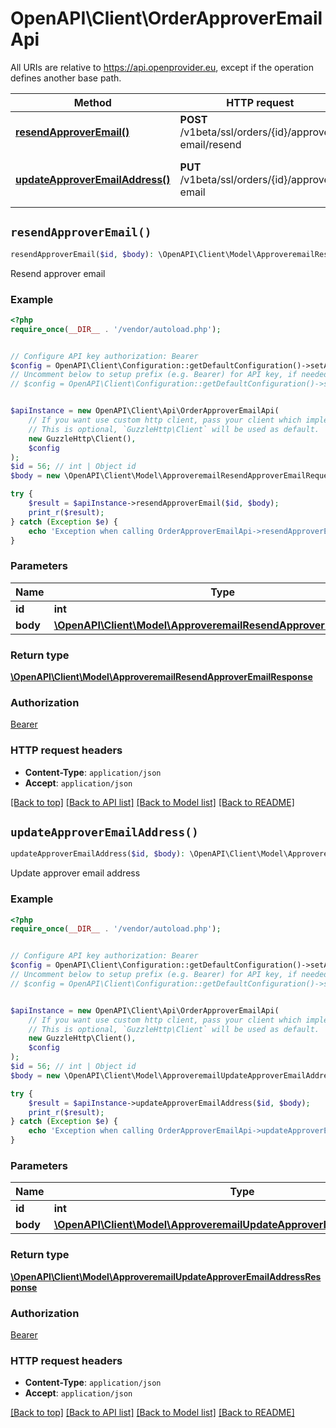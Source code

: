 # OpenAPI\Client\OrderApproverEmailApi

All URIs are relative to https://api.openprovider.eu, except if the operation defines another base path.

| Method | HTTP request | Description |
| ------------- | ------------- | ------------- |
| [**resendApproverEmail()**](OrderApproverEmailApi.md#resendApproverEmail) | **POST** /v1beta/ssl/orders/{id}/approver-email/resend | Resend approver email |
| [**updateApproverEmailAddress()**](OrderApproverEmailApi.md#updateApproverEmailAddress) | **PUT** /v1beta/ssl/orders/{id}/approver-email | Update approver email address |


## `resendApproverEmail()`

```php
resendApproverEmail($id, $body): \OpenAPI\Client\Model\ApproveremailResendApproverEmailResponse
```

Resend approver email

### Example

```php
<?php
require_once(__DIR__ . '/vendor/autoload.php');


// Configure API key authorization: Bearer
$config = OpenAPI\Client\Configuration::getDefaultConfiguration()->setApiKey('Authorization', 'YOUR_API_KEY');
// Uncomment below to setup prefix (e.g. Bearer) for API key, if needed
// $config = OpenAPI\Client\Configuration::getDefaultConfiguration()->setApiKeyPrefix('Authorization', 'Bearer');


$apiInstance = new OpenAPI\Client\Api\OrderApproverEmailApi(
    // If you want use custom http client, pass your client which implements `GuzzleHttp\ClientInterface`.
    // This is optional, `GuzzleHttp\Client` will be used as default.
    new GuzzleHttp\Client(),
    $config
);
$id = 56; // int | Object id
$body = new \OpenAPI\Client\Model\ApproveremailResendApproverEmailRequest(); // \OpenAPI\Client\Model\ApproveremailResendApproverEmailRequest

try {
    $result = $apiInstance->resendApproverEmail($id, $body);
    print_r($result);
} catch (Exception $e) {
    echo 'Exception when calling OrderApproverEmailApi->resendApproverEmail: ', $e->getMessage(), PHP_EOL;
}
```

### Parameters

| Name | Type | Description  | Notes |
| ------------- | ------------- | ------------- | ------------- |
| **id** | **int**| Object id | |
| **body** | [**\OpenAPI\Client\Model\ApproveremailResendApproverEmailRequest**](../Model/ApproveremailResendApproverEmailRequest.md)|  | |

### Return type

[**\OpenAPI\Client\Model\ApproveremailResendApproverEmailResponse**](../Model/ApproveremailResendApproverEmailResponse.md)

### Authorization

[Bearer](../../README.md#Bearer)

### HTTP request headers

- **Content-Type**: `application/json`
- **Accept**: `application/json`

[[Back to top]](#) [[Back to API list]](../../README.md#endpoints)
[[Back to Model list]](../../README.md#models)
[[Back to README]](../../README.md)

## `updateApproverEmailAddress()`

```php
updateApproverEmailAddress($id, $body): \OpenAPI\Client\Model\ApproveremailUpdateApproverEmailAddressResponse
```

Update approver email address

### Example

```php
<?php
require_once(__DIR__ . '/vendor/autoload.php');


// Configure API key authorization: Bearer
$config = OpenAPI\Client\Configuration::getDefaultConfiguration()->setApiKey('Authorization', 'YOUR_API_KEY');
// Uncomment below to setup prefix (e.g. Bearer) for API key, if needed
// $config = OpenAPI\Client\Configuration::getDefaultConfiguration()->setApiKeyPrefix('Authorization', 'Bearer');


$apiInstance = new OpenAPI\Client\Api\OrderApproverEmailApi(
    // If you want use custom http client, pass your client which implements `GuzzleHttp\ClientInterface`.
    // This is optional, `GuzzleHttp\Client` will be used as default.
    new GuzzleHttp\Client(),
    $config
);
$id = 56; // int | Object id
$body = new \OpenAPI\Client\Model\ApproveremailUpdateApproverEmailAddressRequest(); // \OpenAPI\Client\Model\ApproveremailUpdateApproverEmailAddressRequest

try {
    $result = $apiInstance->updateApproverEmailAddress($id, $body);
    print_r($result);
} catch (Exception $e) {
    echo 'Exception when calling OrderApproverEmailApi->updateApproverEmailAddress: ', $e->getMessage(), PHP_EOL;
}
```

### Parameters

| Name | Type | Description  | Notes |
| ------------- | ------------- | ------------- | ------------- |
| **id** | **int**| Object id | |
| **body** | [**\OpenAPI\Client\Model\ApproveremailUpdateApproverEmailAddressRequest**](../Model/ApproveremailUpdateApproverEmailAddressRequest.md)|  | |

### Return type

[**\OpenAPI\Client\Model\ApproveremailUpdateApproverEmailAddressResponse**](../Model/ApproveremailUpdateApproverEmailAddressResponse.md)

### Authorization

[Bearer](../../README.md#Bearer)

### HTTP request headers

- **Content-Type**: `application/json`
- **Accept**: `application/json`

[[Back to top]](#) [[Back to API list]](../../README.md#endpoints)
[[Back to Model list]](../../README.md#models)
[[Back to README]](../../README.md)
